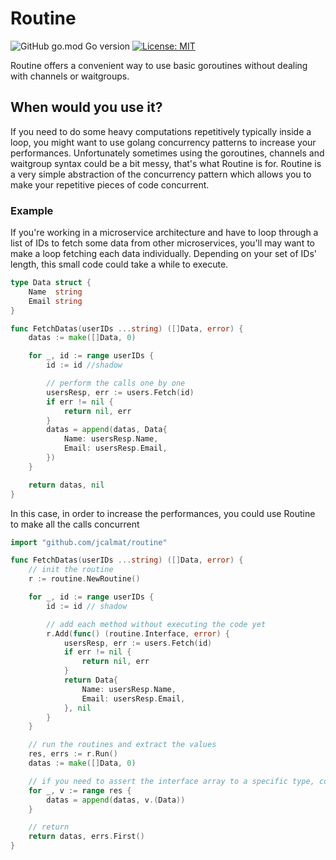 # Routine

![GitHub go.mod Go version](https://img.shields.io/github/go-mod/go-version/jcalmat/routine)
[![License: MIT](https://img.shields.io/badge/License-MIT-yellow.svg)](https://opensource.org/licenses/MIT)

Routine offers a convenient way to use basic goroutines without dealing with channels or waitgroups.

## When would you use it?

If you need to do some heavy computations repetitively typically inside a loop, you might want to use golang concurrency patterns to increase your performances. Unfortunately sometimes using the goroutines, channels and waitgroup syntax could be a bit messy, that's what Routine is for.
Routine is a very simple abstraction of the concurrency pattern which allows you to make your repetitive pieces of code concurrent.

### Example

If you're working in a microservice architecture and have to loop through a list of IDs to fetch some data from other microservices, you'll may want to make a loop fetching each data individually. Depending on your set of IDs' length, this small code could take a while to execute.

```go
type Data struct {
	Name  string
	Email string
}

func FetchDatas(userIDs ...string) ([]Data, error) {
	datas := make([]Data, 0)

	for _, id := range userIDs {
        id := id //shadow

        // perform the calls one by one
		usersResp, err := users.Fetch(id)
		if err != nil {
			return nil, err
		}
		datas = append(datas, Data{
			Name: usersResp.Name,
			Email: usersResp.Email,
		})
	}

	return datas, nil
}
```

In this case, in order to increase the performances, you could use Routine to make all the calls concurrent

```go
import "github.com/jcalmat/routine"

func FetchDatas(userIDs ...string) ([]Data, error) {
	// init the routine
	r := routine.NewRoutine()

	for _, id := range userIDs {
		id := id // shadow

		// add each method without executing the code yet
		r.Add(func() (routine.Interface, error) {
			usersResp, err := users.Fetch(id)
			if err != nil {
				return nil, err
			}
			return Data{
				Name: usersResp.Name,
				Email: usersResp.Email,
			}, nil
		}
	}

	// run the routines and extract the values
	res, errs := r.Run()
	datas := make([]Data, 0)

	// if you need to assert the interface array to a specific type, consider looping through the result and assert the values as needed
	for _, v := range res {
		datas = append(datas, v.(Data))
	}

	// return
    return datas, errs.First()
}
```
